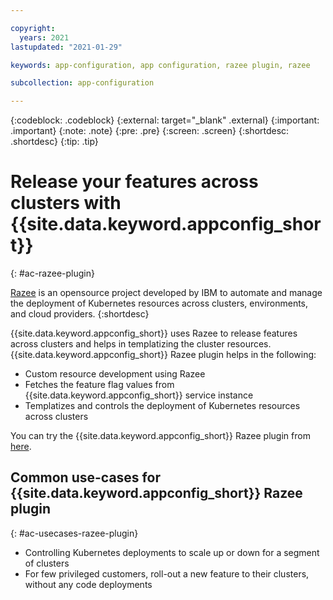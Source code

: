 ```yaml
---

copyright:
  years: 2021
lastupdated: "2021-01-29"

keywords: app-configuration, app configuration, razee plugin, razee

subcollection: app-configuration

---
```


{:codeblock: .codeblock}
{:external: target="_blank" .external}
{:important: .important}
{:note: .note}
{:pre: .pre}
{:screen: .screen}
{:shortdesc: .shortdesc}
{:tip: .tip}

# Release your features across clusters with {{site.data.keyword.appconfig_short}}
{: #ac-razee-plugin}

[Razee](https://razee.io/) is an opensource project developed by IBM to automate and manage the deployment of Kubernetes resources across clusters, environments, and cloud providers.
{:shortdesc}

{{site.data.keyword.appconfig_short}} uses Razee to release features across clusters and helps in templatizing the cluster resources. {{site.data.keyword.appconfig_short}} Razee plugin helps in the following: 

- Custom resource development using Razee
- Fetches the feature flag values from {{site.data.keyword.appconfig_short}} service instance 
- Templatizes and controls the deployment of Kubernetes resources across clusters

You can try the {{site.data.keyword.appconfig_short}} Razee plugin from [here](https://github.com/IBM/appconfiguration-razee). 

## Common use-cases for {{site.data.keyword.appconfig_short}} Razee plugin 
{: #ac-usecases-razee-plugin}

- Controlling Kubernetes deployments to scale up or down for a segment of clusters 
- For few privileged customers, roll-out a new feature to their clusters, without any code deployments 
